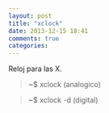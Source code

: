 ```yaml
---
layout: post
title: "xclock"
date: 2013-12-15 18:41
comments: true
categories: 
---
```

Reloj para las X.

>~$ xclock (analogico)

>~$ xclock -d (digital)

